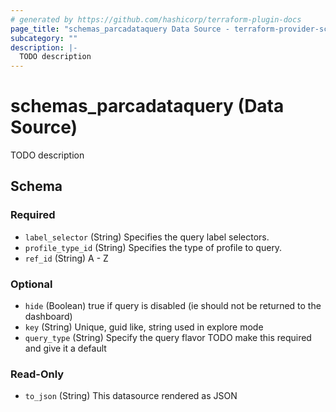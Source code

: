 ```yaml
---
# generated by https://github.com/hashicorp/terraform-plugin-docs
page_title: "schemas_parcadataquery Data Source - terraform-provider-schemas"
subcategory: ""
description: |-
  TODO description
---
```


# schemas_parcadataquery (Data Source)

TODO description



<!-- schema generated by tfplugindocs -->
## Schema

### Required

- `label_selector` (String) Specifies the query label selectors.
- `profile_type_id` (String) Specifies the type of profile to query.
- `ref_id` (String) A - Z

### Optional

- `hide` (Boolean) true if query is disabled (ie should not be returned to the dashboard)
- `key` (String) Unique, guid like, string used in explore mode
- `query_type` (String) Specify the query flavor
TODO make this required and give it a default

### Read-Only

- `to_json` (String) This datasource rendered as JSON


